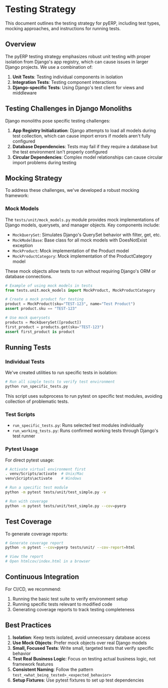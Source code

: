# Testing Strategy

This document outlines the testing strategy for pyERP, including test types, mocking approaches, and instructions for running tests.

## Overview

The pyERP testing strategy emphasizes robust unit testing with proper isolation from Django's app registry, which can cause issues in larger Django projects. We use a combination of:

1. **Unit Tests**: Testing individual components in isolation
2. **Integration Tests**: Testing component interactions
3. **Django-specific Tests**: Using Django's test client for views and middleware

## Testing Challenges in Django Monoliths

Django monoliths pose specific testing challenges:

1. **App Registry Initialization**: Django attempts to load all models during test collection, which can cause import errors if models aren't fully configured
2. **Database Dependencies**: Tests may fail if they require a database but the test environment isn't properly configured
3. **Circular Dependencies**: Complex model relationships can cause circular import problems during testing

## Mocking Strategy

To address these challenges, we've developed a robust mocking framework:

### Mock Models

The `tests/unit/mock_models.py` module provides mock implementations of Django models, querysets, and manager objects. Key components include:

- `MockQuerySet`: Simulates Django's QuerySet behavior with filter, get, etc.
- `MockModelBase`: Base class for all mock models with DoesNotExist exception
- `MockProduct`: Mock implementation of the Product model
- `MockProductCategory`: Mock implementation of the ProductCategory model

These mock objects allow tests to run without requiring Django's ORM or database connections.

```python
# Example of using mock models in tests
from tests.unit.mock_models import MockProduct, MockProductCategory

# Create a mock product for testing
product = MockProduct(sku="TEST-123", name="Test Product")
assert product.sku == "TEST-123"

# Use mock querysets
products = MockQuerySet([product])
first_product = products.get(sku="TEST-123")
assert first_product is product
```

## Running Tests

### Individual Tests

We've created utilities to run specific tests in isolation:

```bash
# Run all simple tests to verify test environment
python run_specific_tests.py
```

This script uses subprocess to run pytest on specific test modules, avoiding collection of problematic tests.

### Test Scripts

- `run_specific_tests.py`: Runs selected test modules individually
- `run_working_tests.py`: Runs confirmed working tests through Django's test runner

### Pytest Usage

For direct pytest usage:

```bash
# Activate virtual environment first
. venv/Scripts/activate  # Unix/Mac
venv\Scripts\activate    # Windows

# Run a specific test module
python -m pytest tests/unit/test_simple.py -v

# Run with coverage
python -m pytest tests/unit/test_simple.py --cov=pyerp
```

## Test Coverage

To generate coverage reports:

```bash
# Generate coverage report
python -m pytest --cov=pyerp tests/unit/ --cov-report=html

# View the report
# Open htmlcov/index.html in a browser
```

## Continuous Integration

For CI/CD, we recommend:

1. Running the basic test suite to verify environment setup
2. Running specific tests relevant to modified code
3. Generating coverage reports to track testing completeness

## Best Practices

1. **Isolation**: Keep tests isolated, avoid unnecessary database access
2. **Use Mock Objects**: Prefer mock objects over real Django models
3. **Small, Focused Tests**: Write small, targeted tests that verify specific behavior
4. **Test Real Business Logic**: Focus on testing actual business logic, not framework features
5. **Consistent Naming**: Follow the pattern `test_<what_being_tested>_<expected_behavior>`
6. **Setup Fixtures**: Use pytest fixtures to set up test dependencies 